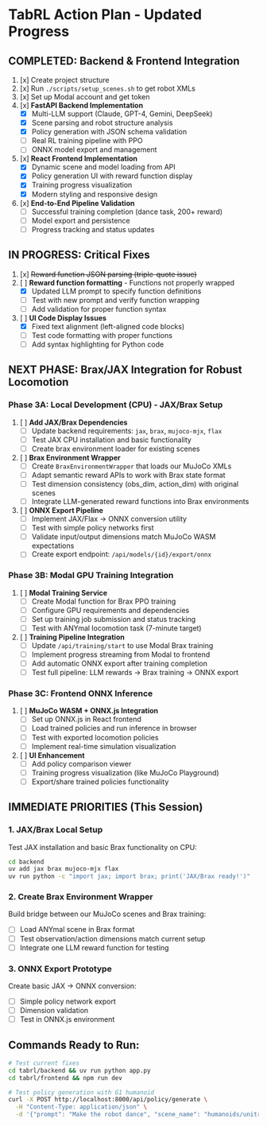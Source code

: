 # TabRL Action Plan - Updated Progress

## COMPLETED: Backend & Frontend Integration
1. [x] Create project structure
2. [x] Run `./scripts/setup_scenes.sh` to get robot XMLs  
3. [x] Set up Modal account and get token
4. [x] **FastAPI Backend Implementation**
   - [x] Multi-LLM support (Claude, GPT-4, Gemini, DeepSeek)
   - [x] Scene parsing and robot structure analysis
   - [x] Policy generation with JSON schema validation
   - [ ] Real RL training pipeline with PPO
   - [ ] ONNX model export and management
5. [x] **React Frontend Implementation**
   - [x] Dynamic scene and model loading from API
   - [x] Policy generation UI with reward function display
   - [x] Training progress visualization
   - [x] Modern styling and responsive design
6. [x] **End-to-End Pipeline Validation**
   - [ ] Successful training completion (dance task, 200+ reward)
   - [ ] Model export and persistence
   - [ ] Progress tracking and status updates

## IN PROGRESS: Critical Fixes
1. [x] ~~Reward function JSON parsing (triple-quote issue)~~ 
2. [ ] **Reward function formatting** - Functions not properly wrapped
   - [x] Updated LLM prompt to specify function definitions
   - [ ] Test with new prompt and verify function wrapping
   - [ ] Add validation for proper function syntax
3. [ ] **UI Code Display Issues**
   - [x] Fixed text alignment (left-aligned code blocks)
   - [ ] Test code formatting with proper functions
   - [ ] Add syntax highlighting for Python code

## NEXT PHASE: Brax/JAX Integration for Robust Locomotion

### Phase 3A: Local Development (CPU) - JAX/Brax Setup
1. [ ] **Add JAX/Brax Dependencies**
   - [ ] Update backend requirements: `jax`, `brax`, `mujoco-mjx`, `flax`
   - [ ] Test JAX CPU installation and basic functionality
   - [ ] Create brax environment loader for existing scenes

2. [ ] **Brax Environment Wrapper**
   - [ ] Create `BraxEnvironmentWrapper` that loads our MuJoCo XMLs
   - [ ] Adapt semantic reward APIs to work with Brax state format
   - [ ] Test dimension consistency (obs_dim, action_dim) with original scenes
   - [ ] Integrate LLM-generated reward functions into Brax environments

3. [ ] **ONNX Export Pipeline**
   - [ ] Implement JAX/Flax → ONNX conversion utility
   - [ ] Test with simple policy networks first
   - [ ] Validate input/output dimensions match MuJoCo WASM expectations
   - [ ] Create export endpoint: `/api/models/{id}/export/onnx`

### Phase 3B: Modal GPU Training Integration
1. [ ] **Modal Training Service**
   - [ ] Create Modal function for Brax PPO training
   - [ ] Configure GPU requirements and dependencies
   - [ ] Set up training job submission and status tracking
   - [ ] Test with ANYmal locomotion task (7-minute target)

2. [ ] **Training Pipeline Integration**
   - [ ] Update `/api/training/start` to use Modal Brax training
   - [ ] Implement progress streaming from Modal to frontend
   - [ ] Add automatic ONNX export after training completion
   - [ ] Test full pipeline: LLM rewards → Brax training → ONNX export

### Phase 3C: Frontend ONNX Inference
1. [ ] **MuJoCo WASM + ONNX.js Integration**
   - [ ] Set up ONNX.js in React frontend
   - [ ] Load trained policies and run inference in browser
   - [ ] Test with exported locomotion policies
   - [ ] Implement real-time simulation visualization

2. [ ] **UI Enhancement**
   - [ ] Add policy comparison viewer
   - [ ] Training progress visualization (like MuJoCo Playground)
   - [ ] Export/share trained policies functionality

## IMMEDIATE PRIORITIES (This Session)

### 1. JAX/Brax Local Setup
Test JAX installation and basic Brax functionality on CPU:
```bash
cd backend
uv add jax brax mujoco-mjx flax
uv run python -c "import jax; import brax; print('JAX/Brax ready!')"
```

### 2. Create Brax Environment Wrapper
Build bridge between our MuJoCo scenes and Brax training:
- [ ] Load ANYmal scene in Brax format
- [ ] Test observation/action dimensions match current setup
- [ ] Integrate one LLM reward function for testing

### 3. ONNX Export Prototype
Create basic JAX → ONNX conversion:
- [ ] Simple policy network export
- [ ] Dimension validation
- [ ] Test in ONNX.js environment

## Commands Ready to Run:
```bash
# Test current fixes
cd tabrl/backend && uv run python app.py
cd tabrl/frontend && npm run dev

# Test policy generation with G1 humanoid
curl -X POST http://localhost:8000/api/policy/generate \
  -H "Content-Type: application/json" \
  -d '{"prompt": "Make the robot dance", "scene_name": "humanoids/unitree_g1", "model": "claude-sonnet-4-20250514"}'
